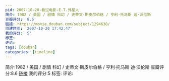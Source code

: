 ```yaml
---
pid: 2007-10-20-看过电影-E.T.外星人
简介: 1982 / 美国 / 剧情 科幻 / 史蒂文·斯皮尔伯格 / 亨利·托马斯 迪·沃伦斯
豆瓣评分: '8.6'
链接: https://movie.douban.com/subject/1294638/
创建时间: '2007-10-20 17:42:47'
我的评分: '5'
标签:
评论:
tags: [douban]
categories: [timeline]
---
```

简介:1982 / 美国 / 剧情 科幻 / 史蒂文·斯皮尔伯格 / 亨利·托马斯 迪·沃伦斯
豆瓣评分:8.6
[链接](https://movie.douban.com/subject/1294638/)
我的评分:5
标签:
评论:
